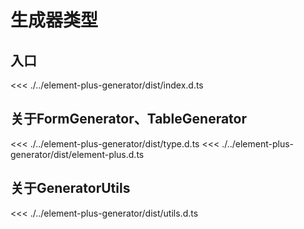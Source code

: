 # 生成器类型

## 入口
<<< ./../element-plus-generator/dist/index.d.ts

## 关于FormGenerator、TableGenerator
<<< ./../element-plus-generator/dist/type.d.ts
<<< ./../element-plus-generator/dist/element-plus.d.ts

## 关于GeneratorUtils
<<< ./../element-plus-generator/dist/utils.d.ts
